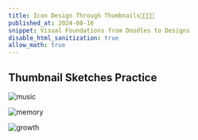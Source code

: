 ```yaml
---
title: Icon Design Through Thumbnails🎻🦋🌳🐥
published_at: 2024-08-16
snippet: Visual Foundations from Doodles to Designs
disable_html_sanitization: true
allow_math: true
---
```


## Thumbnail Sketches Practice
![music](ts.jpeg)


![memory](tsmemory.png)

![growth](tsgrowth.png)